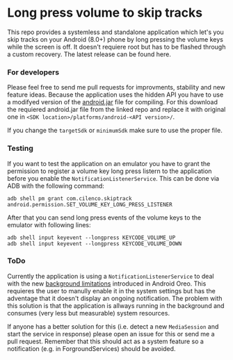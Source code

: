 # Long press volume to skip tracks
This repo provides a systemless and standalone application which let's you skip tracks on your Android (8.0+) phone by long pressing the volume keys while the screen is off. It doesn't requiere root but has to be flashed through a custom recovery. The latest release can be found here.

### For developers
Please feel free to send me pull requests for improvments, stability and new feature ideas. Because the application uses the hidden API you have to use a modifyed version of the [android.jar](https://github.com/Trumeet/android-hidden-api) file for compiling. For this download the requiered android.jar file from the linked repo and replace it with original one in `<SDK location>/platforms/android-<API version>/`.

If you change the `targetSdk` or `minimumSdk` make sure to use the proper file.

### Testing
If you want to test the application on an emulator you have to grant the permission to register a volume key long press listern to the application before you enable the `NotificationListenerService`. This can be done via ADB with the following command:

    adb shell pm grant com.cilenco.skiptrack android.permission.SET_VOLUME_KEY_LONG_PRESS_LISTENER

After that you can send long press events of the volume keys to the emulator with following lines:

    adb shell input keyevent --longpress KEYCODE_VOLUME_UP
    adb shell input keyevent --longpress KEYCODE_VOLUME_DOWN

### ToDo
Currently the application is using a `NotificationListenerService` to deal with the new [background limitations](https://developer.android.com/about/versions/oreo/background.html) introduced in Android Oreo. This requieres the user to manully enable it in the system settings but has the adventage that it doesn't display an ongoing notification. The problem with this solution is that the application is allways running in the background and consumes (very less but measurable) system resources.

If anyone has a better solution for this (i.e. detect a new `MediaSession` and start the service in response) please open an issue for this or send me a pull request. Remember that this should act as a system feature so a notification (e.g. in ForgroundServices) should be avoided.
